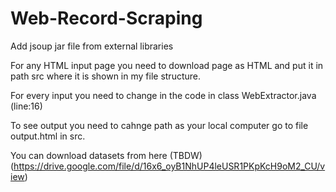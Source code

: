 # Web-Record-Scraping

Add jsoup jar file from external libraries

For any HTML input page you need to download page as HTML and put it in path src where it is shown in my file structure.

For every input you need to change in the code in class WebExtractor.java (line:16)

To see output you need to cahnge path as your local computer go to file output.html in src.

You can download datasets from here (TBDW) (https://drive.google.com/file/d/16x6_oyB1NhUP4leUSR1PKpKcH9oM2_CU/view)
